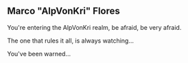 ## Marco "AlpVonKri" Flores

You're entering the AlpVonKri realm, be afraid, be very afraid.

The one that rules it all, is always watching...

You've been warned...


<!---
- 👋 Hi, I’m... **AlpVonKri**
- 👀 I’m interested in... 
- 🌱 I’m currently learning... 
- 💞️ I’m looking to collaborate on... 
- 🔭 I’m currently working on... 
- 👨‍💻 My projects are available on... 
- 💬 Ask me about... 
- 📫 How to reach me... **Telegram**

alpvonkri/alpvonkri is a ✨ special ✨ repository because its `README.md` (this file) appears on your GitHub profile.
You can click the Preview link to take a look at your changes.
--->
